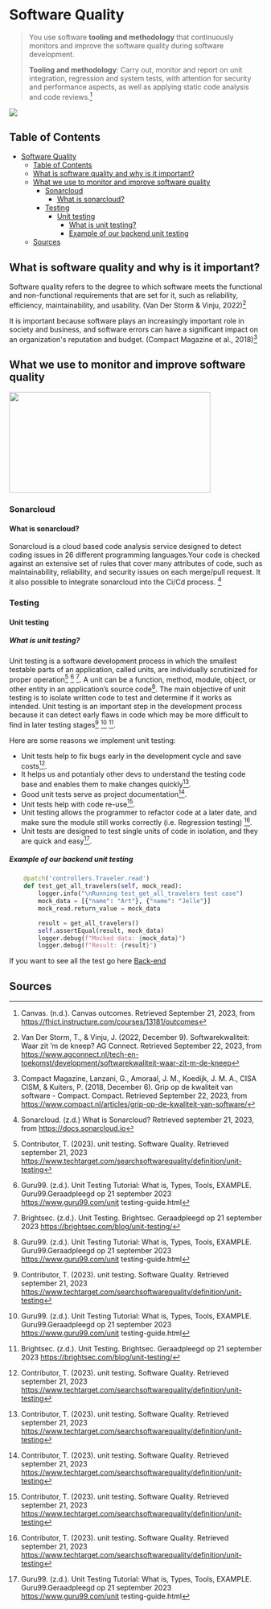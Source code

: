 # Software Quality
 > You use software **tooling and methodology** that continuously monitors and improve the software quality during software development.
 > 
 >**Tooling and methodology**: Carry out, monitor and report on unit integration, regression and system tests, with attention for security and performance aspects, as well as applying static code analysis and code reviews.[^5]

<img src="https://www.beyondkey.com/blog/wp-content/uploads/2023/06/Key-Factors-Influencing-Software-Quality.png">


## Table of Contents
- [Software Quality](#software-quality)
  - [Table of Contents](#table-of-contents)
  - [What is software quality and why is it important?](#what-is-software-quality-and-why-is-it-important)
  - [What we use to monitor and improve software quality](#what-we-use-to-monitor-and-improve-software-quality)
    - [Sonarcloud](#sonarcloud)
      - [What is sonarcloud?](#what-is-sonarcloud)
    - [Testing](#testing)
      - [Unit testing](#unit-testing)
        - [What is unit testing?](#what-is-unit-testing)
        - [Example of our backend unit testing](#example-of-our-backend-unit-testing)
  - [Sources](#sources)

## What is software quality and why is it important?
Software quality refers to the degree to which software meets the functional and non-functional requirements that are set for it, such as reliability, efficiency, maintainability, and usability. (Van Der Storm & Vinju, 2022)[^6]

It is important because software plays an increasingly important role in society and business, and software errors can have a significant impact on an organization's reputation and budget. (Compact Magazine et al., 2018)[^7]
## What we use to monitor and improve software quality

<img src="https://uploads-ssl.webflow.com/5f5097f276b52f2a32f9c27a/636254002704515d9cf3960b_sonarcloud-logo.png" height="200px" width="400">

### Sonarcloud
#### What is sonarcloud?
Sonarcloud is a cloud based code analysis service designed to detect coding issues in 26 different programming languages.Your code is checked against an extensive set of rules that cover many attributes of code, such as maintainability, reliability, and security issues on each merge/pull request. It it also possible to integrate sonarcloud into the Ci/Cd process. [^1]

### Testing 
#### Unit testing
##### What is unit testing?
Unit testing is a software development process in which the smallest testable parts of an application, called units, are individually scrutinized for proper operation[^2] [^3] [^4]. A unit can be a function, method, module, object, or other entity in an application’s source code[^3]. The main objective of unit testing is to isolate written code to test and determine if it works as intended. Unit testing is an important step in the development process because it can detect early flaws in code which may be more difficult to find in later testing stages[^2] [^3] [^4]. 

Here are some reasons we implement unit testing:

- Unit tests help to fix bugs early in the development cycle and save costs[^2].
- It helps us and potantialy other devs to understand the testing code base and enables them to make changes quickly[^2].
- Good unit tests serve as project documentation[^2].
- Unit tests help with code re-use[^2].
- Unit testing allows the programmer to refactor code at a later date, and make sure the module still works correctly (i.e. Regression testing) [^2].
- Unit tests are designed to test single units of code in isolation, and they are quick and easy[^3].

##### Example of our backend unit testing
```python
    @patch('controllers.Traveler.read')
    def test_get_all_travelers(self, mock_read):
        logger.info("\nRunning test_get_all_travelers test case")
        mock_data = [{"name": "Art"}, {"name": "Jelle"}]
        mock_read.return_value = mock_data

        result = get_all_travelers()
        self.assertEqual(result, mock_data)
        logger.debug(f"Mocked data: {mock_data}")
        logger.debug(f"Result: {result}")
```
If you want to see all the test go here [Back-end](https://github.com/TravelXPToday/Backend)

## Sources

[^1]:Sonarcloud. (z.d.) What is Sonarcloud? Retrieved september 21, 2023, from https://docs.sonarcloud.io 

[^2]:Contributor, T. (2023). unit testing. Software Quality. Retrieved september 21, 2023 https://www.techtarget.com/searchsoftwarequality/definition/unit-testing

[^3]:Guru99. (z.d.). Unit Testing Tutorial: What is, Types, Tools, EXAMPLE. Guru99.Geraadpleegd op 21 september 2023 https://www.guru99.com/unit testing-guide.html

[^4]:Brightsec. (z.d.). Unit Testing. Brightsec. Geraadpleegd op 21 september 2023 https://brightsec.com/blog/unit-testing/

[^5]:Canvas. (n.d.). Canvas outcomes. Retrieved September 21, 2023, from https://fhict.instructure.com/courses/13181/outcomes

[^6]:Van Der Storm, T., & Vinju, J. (2022, December 9). Softwarekwaliteit: Waar zit ’m de kneep? AG Connect. Retrieved September 22, 2023, from https://www.agconnect.nl/tech-en-toekomst/development/softwarekwaliteit-waar-zit-m-de-kneep

[^7]: Compact Magazine, Lanzani, G., Amoraal, J. M., Koedijk, J. M. A., CISA CISM, & Kuiters, P. (2018, December 6). Grip op de kwaliteit van software - Compact. Compact. Retrieved September 22, 2023, from https://www.compact.nl/articles/grip-op-de-kwaliteit-van-software/
